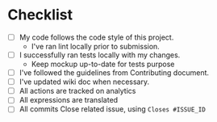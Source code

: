 # Checklist

- [ ] My code follows the code style of this project. 
  - I've ran lint locally prior to submission.
- [ ] I successfully ran tests locally with my changes.
  - Keep mockup up-to-date for tests purpose
- [ ] I've followed the guidelines from Contributing document.
- [ ] I've updated wiki doc when necessary.
- [ ] All actions are tracked on analytics
- [ ] All expressions are translated 
- [ ] All commits Close related issue, using `Closes #ISSUE_ID`
